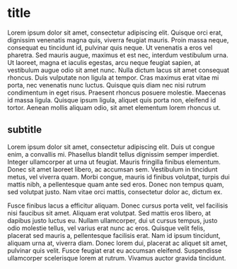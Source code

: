 # title

Lorem ipsum dolor sit amet, consectetur adipiscing elit. Quisque orci erat, dignissim venenatis magna quis, viverra feugiat mauris. Proin massa neque, consequat eu tincidunt id, pulvinar quis neque. Ut venenatis a eros vel pharetra. Sed mauris augue, maximus et est nec, interdum vestibulum urna. Ut laoreet, magna et iaculis egestas, arcu neque feugiat sapien, at vestibulum augue odio sit amet nunc. Nulla dictum lacus sit amet consequat rhoncus. Duis vulputate non ligula at tempor. Cras maximus erat vitae mi porta, nec venenatis nunc luctus. Quisque quis diam nec nisi rutrum condimentum in eget risus. Praesent rhoncus posuere molestie. Maecenas id massa ligula. Quisque ipsum ligula, aliquet quis porta non, eleifend id tortor. Aenean mollis aliquam odio, sit amet elementum lorem rhoncus ut.

## subtitle

Lorem ipsum dolor sit amet, consectetur adipiscing elit. Duis ut congue enim, a convallis mi. Phasellus blandit tellus dignissim semper imperdiet. Integer ullamcorper at urna ut feugiat. Mauris fringilla finibus elementum. Donec sit amet laoreet libero, ac accumsan sem. Vestibulum in tincidunt metus, vel viverra quam. Morbi congue, mauris id finibus volutpat, turpis dui mattis nibh, a pellentesque quam ante sed eros. Donec non tempus quam, sed volutpat justo. Nam vitae orci mattis, consectetur dolor ac, dictum ex.

Fusce finibus lacus a efficitur aliquam. Donec cursus porta velit, vel facilisis nisi faucibus sit amet. Aliquam erat volutpat. Sed mattis eros libero, at dapibus justo luctus eu. Nullam ullamcorper, dui ut cursus tempus, justo odio molestie tellus, vel varius erat nunc ac eros. Quisque velit felis, placerat sed mauris a, pellentesque facilisis erat. Nam id ipsum tincidunt, aliquam urna at, viverra diam. Donec lorem dui, placerat ac aliquet sit amet, pulvinar quis velit. Fusce feugiat erat eu accumsan eleifend. Suspendisse ullamcorper scelerisque lorem at rutrum. Vivamus auctor gravida tincidunt.

